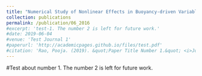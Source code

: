```yaml
---
title: "Numerical Study of Nonlinear Effects in Buoyancy-driven Variable-density Turbulence"
collection: publications
permalink: /publication/06_2016
#excerpt: 'test-1. The number 2 is left for future work.'
#date: 2019-06-04
#venue: 'Test Journal 1'
#paperurl: 'http://academicpages.github.io/files/test.pdf'
#citation: 'Rao, Pooja. (2019). &quot;Paper Title Number 1.&quot; <i>Journal 1</i>. 1(1).'
---
```

#Test about number 1. The number 2 is left for future work.


